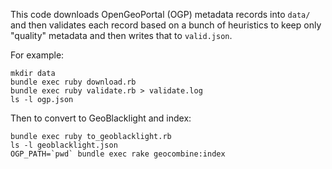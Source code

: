 This code downloads OpenGeoPortal (OGP) metadata records into `data/` and
then validates each record based on a bunch of heuristics to keep only
"quality" metadata and then writes that to `valid.json`.

For example:

```
mkdir data
bundle exec ruby download.rb
bundle exec ruby validate.rb > validate.log
ls -l ogp.json
```

Then to convert to GeoBlacklight and index:

```
bundle exec ruby to_geoblacklight.rb
ls -l geoblacklight.json
OGP_PATH=`pwd` bundle exec rake geocombine:index
```
